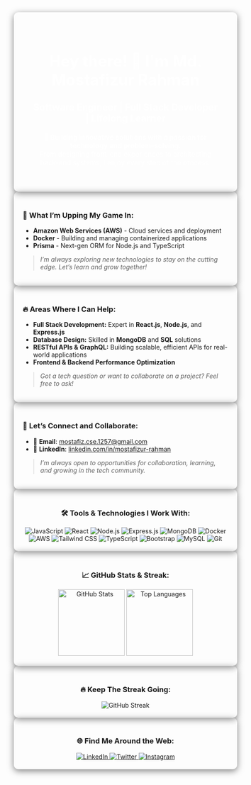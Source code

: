 <div style="background-image: url('https://img.freepik.com/free-vector/modern-duotone-red-esports-twitter-header_23-2149440596.jpg?t=st=1729354550~exp=1729358150~hmac=d89ff7637727a584bef4de6502a674891693b0ba4a174c2573f7b19c1a80f56a&w=826'); 
             background-size: cover; 
             background-position: center; 
             color: white; 
             padding: 40px; 
             text-align: center; 
             border-radius: 10px; 
             box-shadow: 0 4px 15px rgba(0, 0, 0, 0.5);">

<h1 align="center" style="font-size: 2.5em;">Hey there! 👋 I'm Md. Mostafizur Rahman</h1>
<h3 align="center" style="font-size: 1.5em;">Software Engineer | Full Stack Developer | Lifelong Learner</h3>

<p align="center" style="font-size: 1.1em;">
  <strong>🔭 Building innovative solutions with a passion for technology and problem-solving.</strong> 
  <br /> From designing front-end experiences to architecting back-end systems, I enjoy every step of the process.
</p>

</div>

<div style="padding: 20px; background-color: rgba(255, 255, 255, 0.1); border-radius: 10px; box-shadow: 0 4px 15px rgba(0, 0, 0, 0.5);">
  
### 🚀 What I’m Upping My Game In:
- **Amazon Web Services (AWS)** - Cloud services and deployment
- **Docker** - Building and managing containerized applications
- **Prisma** - Next-gen ORM for Node.js and TypeScript

> *I’m always exploring new technologies to stay on the cutting edge. Let’s learn and grow together!*

</div>

<div style="padding: 20px; background-color: rgba(255, 255, 255, 0.1); border-radius: 10px; box-shadow: 0 4px 15px rgba(0, 0, 0, 0.5);">

### 🔥 Areas Where I Can Help:
- **Full Stack Development:** Expert in **React.js**, **Node.js**, and **Express.js**
- **Database Design:** Skilled in **MongoDB** and **SQL** solutions
- **RESTful APIs & GraphQL:** Building scalable, efficient APIs for real-world applications
- **Frontend & Backend Performance Optimization**

> *Got a tech question or want to collaborate on a project? Feel free to ask!*

</div>

<div style="padding: 20px; background-color: rgba(255, 255, 255, 0.1); border-radius: 10px; box-shadow: 0 4px 15px rgba(0, 0, 0, 0.5);">

### 💼 Let’s Connect and Collaborate:
- 📧 **Email**: [mostafiz.cse.1257@gmail.com](mailto:mostafiz.cse.1257@gmail.com)
- 💼 **LinkedIn**: [linkedin.com/in/mostafizur-rahman](https://linkedin.com/in/mostafizur-rahman)

> *I’m always open to opportunities for collaboration, learning, and growing in the tech community.*

</div>

<div style="padding: 20px; background-color: rgba(255, 255, 255, 0.1); border-radius: 10px; box-shadow: 0 4px 15px rgba(0, 0, 0, 0.5); text-align: center;">

### 🛠️ Tools & Technologies I Work With:
<div align="center">
  <img src="https://img.shields.io/badge/JavaScript-F7DF1E?style=for-the-badge&logo=javascript&logoColor=black" alt="JavaScript" />
  <img src="https://img.shields.io/badge/React-61DAFB?style=for-the-badge&logo=react&logoColor=black" alt="React" />
  <img src="https://img.shields.io/badge/Node.js-339933?style=for-the-badge&logo=nodedotjs&logoColor=white" alt="Node.js" />
  <img src="https://img.shields.io/badge/Express.js-404D59?style=for-the-badge" alt="Express.js" />
  <img src="https://img.shields.io/badge/MongoDB-47A248?style=for-the-badge&logo=mongodb&logoColor=white" alt="MongoDB" />
  <img src="https://img.shields.io/badge/Docker-2496ED?style=for-the-badge&logo=docker&logoColor=white" alt="Docker" />
  <img src="https://img.shields.io/badge/AWS-232F3E?style=for-the-badge&logo=amazon-aws&logoColor=white" alt="AWS" />
  <img src="https://img.shields.io/badge/Tailwind_CSS-06B6D4?style=for-the-badge&logo=tailwind-css&logoColor=white" alt="Tailwind CSS" />
  <img src="https://img.shields.io/badge/TypeScript-007ACC?style=for-the-badge&logo=typescript&logoColor=white" alt="TypeScript" />
  <img src="https://img.shields.io/badge/Bootstrap-7952B3?style=for-the-badge&logo=bootstrap&logoColor=white" alt="Bootstrap" />
  <img src="https://img.shields.io/badge/MySQL-4479A1?style=for-the-badge&logo=mysql&logoColor=white" alt="MySQL" />
  <img src="https://img.shields.io/badge/Git-F05032?style=for-the-badge&logo=git&logoColor=white" alt="Git" />
</div>

</div>

<div style="padding: 20px; background-color: rgba(255, 255, 255, 0.1); border-radius: 10px; box-shadow: 0 4px 15px rgba(0, 0, 0, 0.5); text-align: center;">

### 📈 GitHub Stats & Streak:
<div align="center">
  <img height="150em" src="https://github-readme-stats.vercel.app/api?username=mostafiz1257&show_icons=true&theme=radical" alt="GitHub Stats" />
  <img height="150em" src="https://github-readme-stats.vercel.app/api/top-langs/?username=mostafiz1257&layout=compact&theme=radical" alt="Top Languages" />
</div>

</div>

<div style="padding: 20px; background-color: rgba(255, 255, 255, 0.1); border-radius: 10px; box-shadow: 0 4px 15px rgba(0, 0, 0, 0.5); text-align: center;">

### 🔥 Keep The Streak Going:
<div align="center">
  <img src="https://github-readme-streak-stats.herokuapp.com/?user=mostafiz1257&theme=radical" alt="GitHub Streak" />
</div>

</div>

<div style="padding: 20px; background-color: rgba(255, 255, 255, 0.1); border-radius: 10px; box-shadow: 0 4px 15px rgba(0, 0, 0, 0.5); text-align: center;">

### 🌐 Find Me Around the Web:
<div align="center">
  <a href="https://linkedin.com/in/mostafizur-rahman" target="_blank">
    <img src="https://img.shields.io/badge/LinkedIn-0077B5?style=for-the-badge&logo=linkedin&logoColor=white" alt="LinkedIn" />
  </a>
  <a href="https://twitter.com/mostafizur_rahman" target="_blank">
    <img src="https://img.shields.io/badge/Twitter-1DA1F2?style=for-the-badge&logo=twitter&logoColor=white" alt="Twitter" />
  </a>
  <a href="https://instagram.com/mostafizur_rahman" target="_blank">
    <img src="https://img.shields.io/badge/Instagram-E4405F?style=for-the-badge&logo=instagram&logoColor=white" alt="Instagram" />
  </a>
</div>

</div>

